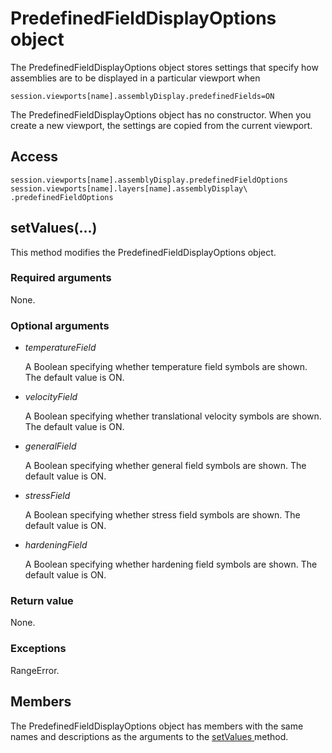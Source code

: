 # PredefinedFieldDisplayOptions object

The PredefinedFieldDisplayOptions object stores settings that specify how assemblies are to be displayed in a particular viewport when

```
session.viewports[name].assemblyDisplay.predefinedFields=ON
```

The PredefinedFieldDisplayOptions object has no constructor. When you create a new viewport, the settings are copied from the current viewport.

## Access

```
session.viewports[name].assemblyDisplay.predefinedFieldOptions
session.viewports[name].layers[name].assemblyDisplay\
.predefinedFieldOptions
```

## setValues(...)



This method modifies the PredefinedFieldDisplayOptions object.



### Required arguments

None.

### Optional arguments

- *temperatureField*

  A Boolean specifying whether temperature field symbols are shown. The default value is ON.

- *velocityField*

  A Boolean specifying whether translational velocity symbols are shown. The default value is ON.

- *generalField*

  A Boolean specifying whether general field symbols are shown. The default value is ON.

- *stressField*

  A Boolean specifying whether stress field symbols are shown. The default value is ON.

- *hardeningField*

  A Boolean specifying whether hardening field symbols are shown. The default value is ON.

### Return value

None.

### Exceptions

RangeError.



## Members

The PredefinedFieldDisplayOptions object has members with the same names and descriptions as the arguments to the [setValues ](https://help.3ds.com/2022/english/DSSIMULIA_Established/SIMACAEKERRefMap/simaker-c-predefinedfielddisplayoptionspyc.htm?ContextScope=all#simaker-predefinedfielddisplayoptionssetvaluespyc)method.